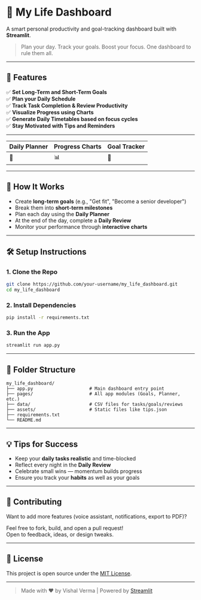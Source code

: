 # 🌟 My Life Dashboard

A smart personal productivity and goal-tracking dashboard built with **Streamlit**.

> Plan your day. Track your goals. Boost your focus. One dashboard to rule them all.

---

## 🚀 Features

✅ **Set Long-Term and Short-Term Goals**  
✅ **Plan your Daily Schedule**  
✅ **Track Task Completion & Review Productivity**  
✅ **Visualize Progress using Charts**  
✅ **Generate Daily Timetables based on focus cycles**  
✅ **Stay Motivated with Tips and Reminders**

---


| Daily Planner | Progress Charts | Goal Tracker |
|---------------|------------------|---------------|
| 📅 | 📊 | 🎯 |

---

## 🧠 How It Works

- Create **long-term goals** (e.g., "Get fit", "Become a senior developer")
- Break them into **short-term milestones**
- Plan each day using the **Daily Planner**
- At the end of the day, complete a **Daily Review**
- Monitor your performance through **interactive charts**

---

## 🛠️ Setup Instructions

### 1. Clone the Repo

```bash
git clone https://github.com/your-username/my_life_dashboard.git
cd my_life_dashboard
```

### 2. Install Dependencies

```bash
pip install -r requirements.txt
```

### 3. Run the App

```bash
streamlit run app.py
```

---

## 📂 Folder Structure

```
my_life_dashboard/
├── app.py                     # Main dashboard entry point
├── pages/                     # All app modules (Goals, Planner, etc.)
├── data/                      # CSV files for tasks/goals/reviews
├── assets/                    # Static files like tips.json
├── requirements.txt
└── README.md
```

---

## 💡 Tips for Success

- Keep your **daily tasks realistic** and time-blocked
- Reflect every night in the **Daily Review**
- Celebrate small wins — momentum builds progress
- Ensure you track your **habits** as well as your goals

---

## 📢 Contributing

Want to add more features (voice assistant, notifications, export to PDF)?

Feel free to fork, build, and open a pull request!  
Open to feedback, ideas, or design tweaks.

---

## 📜 License

This project is open source under the [MIT License](LICENSE).

---

> Made with ❤️ by Vishal Verma | Powered by [Streamlit](https://streamlit.io)
